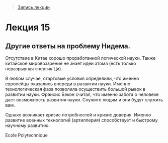 > [Запись лекции](https://drive.google.com/open?id=0B_ciiYZxHJLSSlBleDdRX29iRjQ)


# Лекция 15

## Другие ответы на проблему Нидема.

Отсутствие в Китае хорошо проработанной логической науки.
Также китайское мировоззрение не знает идеи атома (есть только неразрывная энергия Ци).

В любом случае, стартовые условия определили, что именно европейцы оказались впереди в развитии науки.
Именно технологическая фаза позволила осуществить большой рывок в развитии науки.
Фрэнсис Бэкон считал, что именно забота о человеке даст возможность развития науки.
Служите людям и они будут служить вам.

Однако возникает кризис потребностей и кризис доверия.
Именно развитие военных технологий (артиллерия) способствует и быстрому научному развитию.

Ecole Polytechnique